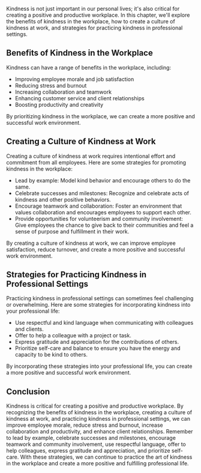 
Kindness is not just important in our personal lives; it's also critical for creating a positive and productive workplace. In this chapter, we'll explore the benefits of kindness in the workplace, how to create a culture of kindness at work, and strategies for practicing kindness in professional settings.

Benefits of Kindness in the Workplace
-------------------------------------

Kindness can have a range of benefits in the workplace, including:

* Improving employee morale and job satisfaction
* Reducing stress and burnout
* Increasing collaboration and teamwork
* Enhancing customer service and client relationships
* Boosting productivity and creativity

By prioritizing kindness in the workplace, we can create a more positive and successful work environment.

Creating a Culture of Kindness at Work
--------------------------------------

Creating a culture of kindness at work requires intentional effort and commitment from all employees. Here are some strategies for promoting kindness in the workplace:

* Lead by example: Model kind behavior and encourage others to do the same.
* Celebrate successes and milestones: Recognize and celebrate acts of kindness and other positive behaviors.
* Encourage teamwork and collaboration: Foster an environment that values collaboration and encourages employees to support each other.
* Provide opportunities for volunteerism and community involvement: Give employees the chance to give back to their communities and feel a sense of purpose and fulfillment in their work.

By creating a culture of kindness at work, we can improve employee satisfaction, reduce turnover, and create a more positive and successful work environment.

Strategies for Practicing Kindness in Professional Settings
-----------------------------------------------------------

Practicing kindness in professional settings can sometimes feel challenging or overwhelming. Here are some strategies for incorporating kindness into your professional life:

* Use respectful and kind language when communicating with colleagues and clients.
* Offer to help a colleague with a project or task.
* Express gratitude and appreciation for the contributions of others.
* Prioritize self-care and balance to ensure you have the energy and capacity to be kind to others.

By incorporating these strategies into your professional life, you can create a more positive and successful work environment.

Conclusion
----------

Kindness is critical for creating a positive and productive workplace. By recognizing the benefits of kindness in the workplace, creating a culture of kindness at work, and practicing kindness in professional settings, we can improve employee morale, reduce stress and burnout, increase collaboration and productivity, and enhance client relationships. Remember to lead by example, celebrate successes and milestones, encourage teamwork and community involvement, use respectful language, offer to help colleagues, express gratitude and appreciation, and prioritize self-care. With these strategies, we can continue to practice the art of kindness in the workplace and create a more positive and fulfilling professional life.
